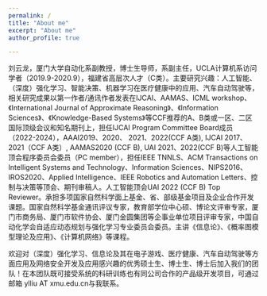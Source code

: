 ```yaml
---
permalink: /
title: "About me"
excerpt: "About me"
author_profile: true

---
```


刘云龙，厦门大学自动化系副教授，博士生导师，系副主任，UCLA计算机系访问学者（2019.9-2020.9），福建省高层次人才（C类）。主要研究兴趣：人工智能、（深度）强化学习、智能决策、机器学习在医疗健康中的应用、汽车自动驾驶等，相关研究成果以第一作者/通讯作者发表在IJCAI、AAMAS、ICML workshop、《International Journal of Approximate Reasoning》、《Information Sciences》、《Knowledge-Based Systems》等CCF推荐的A、B类或一区、二区国际顶级会议和知名期刊上，担任IJCAI Program Committee Board成员（2022-2024），AAAI2019、2020、 2021、2022(CCF A类), IJCAI 2017、2021（CCF A类）, AAMAS2020 (CCF B), UAI 2021、2022(CCF B)等人工智能顶会程序委员会委员（PC member），担任IEEE TNNLS、ACM Transactions on Intelligent Systems and Technology、Information Sciences、NIPS2016、IROS2020、Applied Intelligence、IEEE Robotics and Automation Letters、控制与决策等顶会、期刊审稿人。人工智能顶会UAI 2022 (CCF B) Top Reviewer。承担多项国家自然科学面上基金、省、部级基金项目及企业合作开发课题。国家自然科学基金通讯评议专家，教育部学位中心硕、博论文评审专家，厦门市商务局、厦门市软件协会、厦门金圆集团等企事业单位项目评审专家，中国自动化学会自适应动态规划与强化学习专业委员会委员。主讲《信息论》、《概率图模型理论及应用》、《计算机网络》等课程。

欢迎对（深度）强化学习、信息论及其在电子游戏、医疗健康、汽车自动驾驶等方面应用及网络安全开发及应用感兴趣的优秀硕士生、博士生、博士后加入我们的团队！在本团队既可接受系统的科研训练也有同公司合作的产品级开发项目，可通过邮箱 ylliu AT xmu.edu.cn与我联系。
